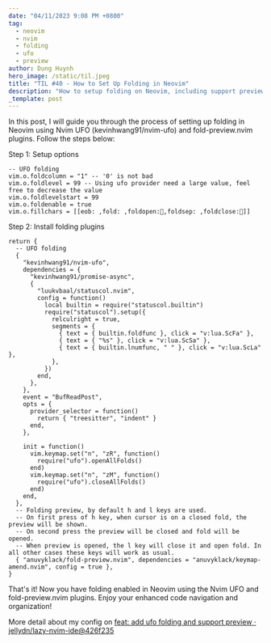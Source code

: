 ```yaml
---
date: "04/11/2023 9:08 PM +0800"
tag:
  - neovim
  - nvim
  - folding
  - ufo
  - preview
author: Dung Huynh
hero_image: /static/til.jpeg
title: "TIL #40 - How to Set Up Folding in Neovim"
description: "How to setup folding on Neovim, including support preview the fold"
_template: post
---
```


In this post, I will guide you through the process of setting up folding in Neovim using Nvim UFO (kevinhwang91/nvim-ufo) and fold-preview.nvim plugins. Follow the steps below:

Step 1: Setup options

    -- UFO folding
    vim.o.foldcolumn = "1" -- '0' is not bad
    vim.o.foldlevel = 99 -- Using ufo provider need a large value, feel free to decrease the value
    vim.o.foldlevelstart = 99
    vim.o.foldenable = true
    vim.o.fillchars = [[eob: ,fold: ,foldopen:,foldsep: ,foldclose:]]

Step 2: Install folding plugins

    return {
      -- UFO folding
      {
        "kevinhwang91/nvim-ufo",
        dependencies = {
          "kevinhwang91/promise-async",
          {
            "luukvbaal/statuscol.nvim",
            config = function()
              local builtin = require("statuscol.builtin")
              require("statuscol").setup({
                relculright = true,
                segments = {
                  { text = { builtin.foldfunc }, click = "v:lua.ScFa" },
                  { text = { "%s" }, click = "v:lua.ScSa" },
                  { text = { builtin.lnumfunc, " " }, click = "v:lua.ScLa" },
                },
              })
            end,
          },
        },
        event = "BufReadPost",
        opts = {
          provider_selector = function()
            return { "treesitter", "indent" }
          end,
        },

        init = function()
          vim.keymap.set("n", "zR", function()
            require("ufo").openAllFolds()
          end)
          vim.keymap.set("n", "zM", function()
            require("ufo").closeAllFolds()
          end)
        end,
      },
      -- Folding preview, by default h and l keys are used.
      -- On first press of h key, when cursor is on a closed fold, the preview will be shown.
      -- On second press the preview will be closed and fold will be opened.
      -- When preview is opened, the l key will close it and open fold. In all other cases these keys will work as usual.
      { "anuvyklack/fold-preview.nvim", dependencies = "anuvyklack/keymap-amend.nvim", config = true },
    }

That's it! Now you have folding enabled in Neovim using the Nvim UFO and fold-preview.nvim plugins. Enjoy your enhanced code navigation and organization!

More detail about my config on [feat: add ufo folding and support preview · jellydn/lazy-nvim-ide@426f235](https://github.com/jellydn/lazy-nvim-ide/commit/426f235702636a673cfa2075e978f5ebe7331830)
